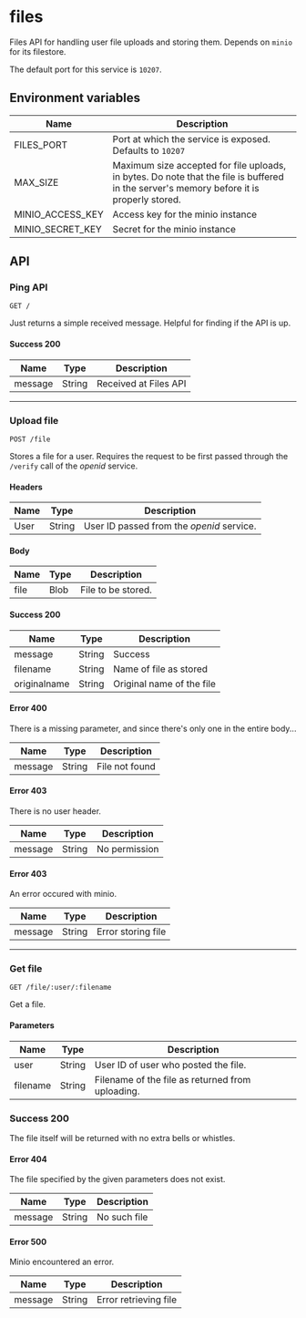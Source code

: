 # files

Files API for handling user file uploads and storing them. Depends on ```minio``` for its filestore.

The default port for this service is ```10207```.

## Environment variables

| Name | Description |
| ---- | ----------- |
| FILES_PORT | Port at which the service is exposed. Defaults to ```10207``` |
| MAX_SIZE | Maximum size accepted for file uploads, in bytes. Do note that the file is buffered in the server's memory before it is properly stored. |
| MINIO_ACCESS_KEY | Access key for the minio instance |
| MINIO_SECRET_KEY | Secret for the minio instance |

## API

### Ping API

```
GET /
```

Just returns a simple received message. Helpful for finding if the API is up.

#### Success 200

| Name | Type | Description |
| ---- | ---- | ----------- |
| message | String | Received at Files API|

---

### Upload file

```
POST /file
```

Stores a file for a user. Requires the request to be first passed through the ```/verify``` call of the *openid* service.

#### Headers

| Name | Type | Description |
| ---- | ---- | ----------- |
| User | String | User ID passed from the *openid* service. |

#### Body

| Name | Type | Description |
| ---- | ---- | ----------- |
| file | Blob | File to be stored. |

#### Success 200

| Name | Type | Description |
| ---- | ---- | ----------- |
| message | String | Success |
| filename | String | Name of file as stored |
| originalname | String | Original name of the file |

#### Error 400

There is a missing parameter, and since there's only one in the entire body...

| Name | Type | Description |
| ---- | ---- | ----------- |
| message | String | File not found |

#### Error 403

There is no user header.

| Name | Type | Description |
| ---- | ---- | ----------- |
| message | String | No permission |

#### Error 403

An error occured with minio.

| Name | Type | Description |
| ---- | ---- | ----------- |
| message | String | Error storing file |

---

### Get file

```
GET /file/:user/:filename
```

Get a file.

#### Parameters

| Name | Type | Description |
| ---- | ---- | ----------- |
| user | String | User ID of user who posted the file. |
| filename | String | Filename of the file as returned from uploading. |

### Success 200

The file itself will be returned with no extra bells or whistles.

#### Error 404

The file specified by the given parameters does not exist.

| Name | Type | Description |
| ---- | ---- | ----------- |
| message | String | No such file |

#### Error 500

Minio encountered an error.

| Name | Type | Description |
| ---- | ---- | ----------- |
| message | String | Error retrieving file |
